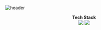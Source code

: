 ![header](https://capsule-render.vercel.app/api?type=transparent&fontColor=703ee5&text=성지훈&height=150&fontSize=60&descAlignY=75&descAlign=60)


<div align="center">
<b>Tech Stack<b><br>
<img src="https://img.shields.io/badge/javascript-%23323330.svg?style=for-the-badge&logo=javascript&logoColor=%23F7DF1E"/>
<img src="https://img.shields.io/badge/react-%2320232a.svg?style=for-the-badge&logo=react&logoColor=%2361DAFB"/>
</div>
